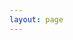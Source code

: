 ```yaml
---
layout: page
---
```


<!-- 🔒 Minimal Style -->
<style>
  #firebaseui-auth-container {
    margin: 60px auto;
    max-width: 400px;
    font-family: -apple-system, BlinkMacSystemFont, "Segoe UI", Roboto, "Helvetica Neue", Arial, sans-serif;
    text-align: center;
  }
</style>

<!-- 🔒 FirebaseUI + Premium Paywall -->
<div id="firebaseui-auth-container"></div>

<div id="paywall-section" style="display:none; max-width: 400px; margin: 40px auto; text-align: center;">
  <p>You're logged in. Unlock premium content for £19/month.</p>
  <button id="subscribe-button">Subscribe Now</button>
</div>

<div id="premium-content" style="display:none; max-width: 400px; margin: 40px auto; text-align: center;">
  <h3>Premium Content</h3>
  <p>This is your exclusive members-only content.</p>
</div>

<!-- Firebase & FirebaseUI -->
<script src="https://www.gstatic.com/firebasejs/10.8.1/firebase-app-compat.js"></script>
<script src="https://www.gstatic.com/firebasejs/10.8.1/firebase-auth-compat.js"></script>
<script src="https://www.gstatic.com/firebasejs/10.8.1/firebase-firestore-compat.js"></script>
<script src="https://www.gstatic.com/firebasejs/10.8.1/firebase-functions-compat.js"></script>
<script src="https://www.gstatic.com/firebasejs/ui/6.0.2/firebase-ui-auth.js"></script>
<link rel="stylesheet" href="https://www.gstatic.com/firebasejs/ui/6.0.2/firebase-ui-auth.css" />
<script src="https://js.stripe.com/v3/"></script>

<!-- 🔧 Main Script -->
<script>
  document.addEventListener("DOMContentLoaded", () => {
    const firebaseConfig = {
      apiKey: "AIzaSyDLRxkrPfPbskX2kyNgNMk4MDg-5volGTI",
      authDomain: "ellisjalia-db.firebaseapp.com",
      projectId: "ellisjalia-db",
      storageBucket: "ellisjalia-db.appspot.com", // ✅ fixed .app → .com
      messagingSenderId: "269108432993",
      appId: "1:269108432993:web:93262054eb937faf789a20",
      measurementId: "G-NYXXY0PL56"
    };

    firebase.initializeApp(firebaseConfig);

    const auth = firebase.auth();
    const db = firebase.firestore();
    const functions = firebase.app().functions("europe-west2");
    const stripe = Stripe("pk_live_51QNBnKEEjZULKoNrdlW6uTVgvy0T3pss5P07c1vFtEhLIncQtHLXcRAoT7Nea2PfdfrK3hmd1YwHE9dK1aentQdf00BB9B0YGC");

    const ui = firebaseui.auth.AuthUI.getInstance() || new firebaseui.auth.AuthUI(auth);

    const loginBox = document.getElementById("firebaseui-auth-container");
    const paywall = document.getElementById("paywall-section");
    const premium = document.getElementById("premium-content");
    const subscribeBtn = document.getElementById("subscribe-button");

    async function hasPaid(uid) {
      const snap = await db.collection("users").doc(uid).get();
      return snap.exists && snap.data().status === "active";
    }

    auth.onAuthStateChanged(async (user) => {
      if (user) {
        loginBox.style.display = "none";
        const paid = await hasPaid(user.uid);
        paywall.style.display = paid ? "none" : "block";
        premium.style.display = paid ? "block" : "none";
      } else {
        loginBox.style.display = "block";
        paywall.style.display = "none";
        premium.style.display = "none";

        ui.start("#firebaseui-auth-container", {
          signInOptions: [firebase.auth.EmailAuthProvider.PROVIDER_ID],
          credentialHelper: firebaseui.auth.CredentialHelper.NONE,
          signInSuccessUrl: window.location.href
        });
      }
    });

    if (subscribeBtn) {
      subscribeBtn.addEventListener("click", async () => {
        if (!auth.currentUser) {
          alert("Please log in first.");
          return;
        }

        subscribeBtn.disabled = true;

        try {
          const createCheckout = functions.httpsCallable("createCheckoutSession");
          const { data } = await createCheckout({
            successUrl: window.location.origin + "/newsletter?success=true",
            cancelUrl: window.location.origin + "/newsletter?canceled=true"
          });

          if (data?.url) {
            window.location.href = data.url; // ✅ seamless
          } else {
            alert("Could not start checkout.");
          }
        } catch (err) {
          console.error("Stripe error:", err);
          alert("Checkout failed: " + err.message);
        } finally {
          subscribeBtn.disabled = false;
        }
      });
    }
  });
</script>


